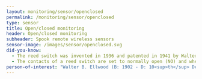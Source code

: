 ```yaml
---
layout: monitoring/sensor/openclosed
permalink: /monitoring/sensor/openclosed
type: sensor
title: Open/closed monitoring
header: Open/closed monitoring
subheader: Spook remote wireless sensors
sensor-image: /images/sensor/openclosed.svg
did-you-know:
  - The reed switch was invented in 1936 and patented in 1941 by Walter B. Ellwood who was employed by Bell Telephone Laboratories. Walter was trying to design a cheap and easily replaceable relay for switching telecommunications traffic and came up with the design. 
  - The contacts of a reed switch are set to normally open (NO) and when the magnetic field of the reed switch is broken it changes to normally closed (NC). The reed is the metal part inside the switch and is relatively thin and wide in order to make it flexible. It resembles parts of some reed plants like the bull rush hence its name.
person-of-interest: "Walter B. Ellwood (B: 1902 - D: 10<sup>th</sup> December 1965)"
---
```

